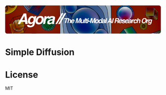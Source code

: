 [![Multi-Modality](agorabanner.png)](https://discord.gg/qUtxnK2NMf)

# Simple Diffusion


# License
MIT
